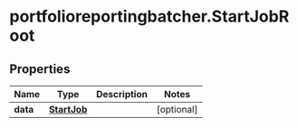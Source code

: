 # portfolioreportingbatcher.StartJobRoot

## Properties

Name | Type | Description | Notes
------------ | ------------- | ------------- | -------------
**data** | [**StartJob**](StartJob.md) |  | [optional] 



